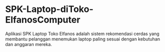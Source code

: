 # SPK-Laptop-diToko-ElfanosComputer
Aplikasi SPK Laptop Toko Elfanos adalah sistem rekomendasi cerdas yang membantu pelanggan menemukan laptop paling sesuai dengan kebutuhan dan anggaran mereka.
